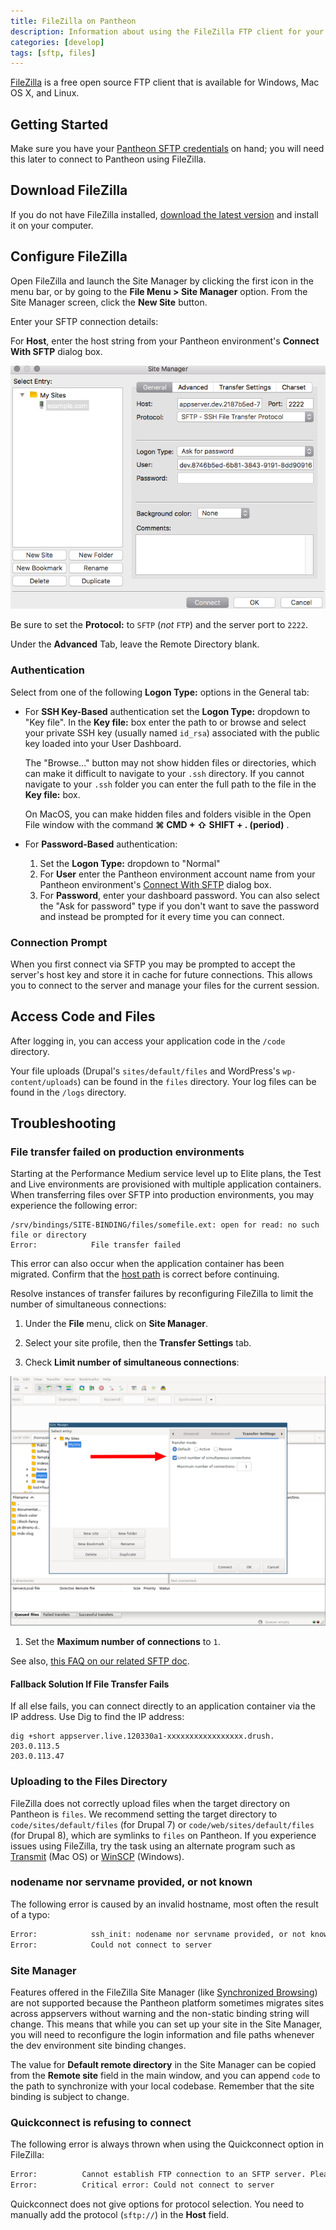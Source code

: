 ```yaml
---
title: FileZilla on Pantheon
description: Information about using the FileZilla FTP client for your Pantheon Drupal or WordPress site.
categories: [develop]
tags: [sftp, files]
---
```


[FileZilla](https://FileZilla-project.org/) is a free open source FTP client that is available for Windows, Mac OS X, and Linux.

## Getting Started

Make sure you have your [Pantheon SFTP credentials](/sftp#sftp-connection-information) on hand; you will need this later to connect to Pantheon using FileZilla.

## Download FileZilla

If you do not have FileZilla installed, [download the latest version](https://FileZilla-project.org/) and install it on your computer.

## Configure FileZilla

Open FileZilla  and launch the Site Manager by clicking the first icon in the menu bar, or by going to the **File Menu > Site Manager** option. From the Site Manager screen, click the **New Site** button.

Enter your SFTP connection details:

For **Host**, enter the host string from your Pantheon environment's **Connect With SFTP** dialog box.

![Adding a new site to the Site Manager](../images/filezilla-new-site.png)

<Alert title="Note" type="info">

Be sure to set the **Protocol:** to `SFTP` (*not* `FTP`) and the server port to `2222`.

Under the **Advanced** Tab, leave the Remote Directory blank.

</Alert>

### Authentication

Select from one of the following **Logon Type:** options in the General tab:

- For **SSH Key-Based** authentication set the **Logon Type:** dropdown to "Key file". In the **Key file:** box enter the path to or browse and select your private SSH key (usually named `id_rsa`) associated with the public key loaded into your User Dashboard.

  <Accordion title="Working With Hidden Directories" id="hidden-dirs" icon="info-sign">

  The "Browse..." button may not show hidden files or directories, which can make it difficult to navigate to your `.ssh` directory. If you cannot navigate to your `.ssh` folder you can enter the full path to the file in the **Key file:** box.

  On MacOS, you can make hidden files and folders visible in the Open File window with the command **⌘ CMD + ⇧ SHIFT + . (period)** .

  </Accordion>

- For **Password-Based** authentication:

  1. Set the **Logon Type:** dropdown to "Normal"
  1. For **User** enter the Pantheon environment account name from your Pantheon environment's [Connect With SFTP](/sftp#sftp-connection-information) dialog box.
  1. For **Password**, enter your dashboard password. You can also select the "Ask for password" type if you don't want to save the password and instead be prompted for it every time you can connect.

### Connection Prompt

When you first connect via SFTP you may be prompted to accept the server's host key and store it in cache for future connections. This allows you to connect to the server and manage your files for the current session.

## Access Code and Files

After logging in, you can access your application code in the `/code` directory.

Your file uploads (Drupal's `sites/default/files` and WordPress's `wp-content/uploads`) can be found in the `files` directory.  Your log files can be found in the `/logs` directory.

## Troubleshooting

### File transfer failed on production environments

Starting at the Performance Medium service level up to Elite plans, the Test and Live environments are provisioned with multiple application containers. When transferring files over SFTP into production environments, you may experience the following error:

```none
/srv/bindings/SITE-BINDING/files/somefile.ext: open for read: no such file or directory
Error:            File transfer failed
```

This error can also occur when the application container has been migrated. Confirm that the [host path](/sftp#sftp-connection-information) is correct before continuing.

Resolve instances of transfer failures by reconfiguring FileZilla to limit the number of simultaneous connections:

1. Under the **File** menu, click on **Site Manager**.

1. Select your site profile, then the **Transfer Settings** tab.

1. Check **Limit number of simultaneous connections**:

  ![Limit simultaneous connections in Filezilla](../images/filezilla-limit-connections.png)

1. Set the **Maximum number of connections** to `1`.

See also, [this FAQ on our related SFTP doc](/sftp#i-am-receiving-errors-connecting-to-my-server-with-an-sftp-client).

#### Fallback Solution If File Transfer Fails

If all else fails, you can connect directly to an application container via the IP address. Use Dig to find the IP address:

```bash{outputLines:2-3}
dig +short appserver.live.120330a1-xxxxxxxxxxxxxxxxx.drush.
203.0.113.5
203.0.113.47
```

### Uploading to the Files Directory

FileZilla does not correctly upload files when the target directory on Pantheon is `files`. We recommend setting the target directory to `code/sites/default/files` (for Drupal 7) or `code/web/sites/default/files` (for Drupal 8), which are symlinks to `files` on Pantheon. If you experience issues using FileZilla, try the task using an alternate program such as [Transmit](https://panic.com/transmit/) (Mac OS) or [WinSCP](/winscp) (Windows).

### nodename nor servname provided, or not known

The following error is caused by an invalid hostname, most often the result of a typo:

```bash
Error:            ssh_init: nodename nor servname provided, or not known
Error:            Could not connect to server
```

### Site Manager

Features offered in the FileZilla Site Manager (like [Synchronized Browsing](https://wiki.filezilla-project.org/Using#Synchronized_Browsing)) are not supported because the Pantheon platform sometimes migrates sites across appservers without warning and the non-static binding string will change. This means that while you can set up your site in the Site Manager, you will need to reconfigure the login information and file paths whenever the dev environment site binding changes.

The value for **Default remote directory** in the Site Manager can be copied from the **Remote site** field in the main window, and you can append `code` to the path to synchronize with your local codebase. Remember that the site binding is subject to change.

### Quickconnect is refusing to connect

The following error is always thrown when using the Quickconnect option in FileZilla:

```bash
Error:          Cannot establish FTP connection to an SFTP server. Please select proper protocol.
Error:          Critical error: Could not connect to server
```

Quickconnect does not give options for protocol selection. You need to manually add the protocol (`sftp://`) in the **Host** field.
